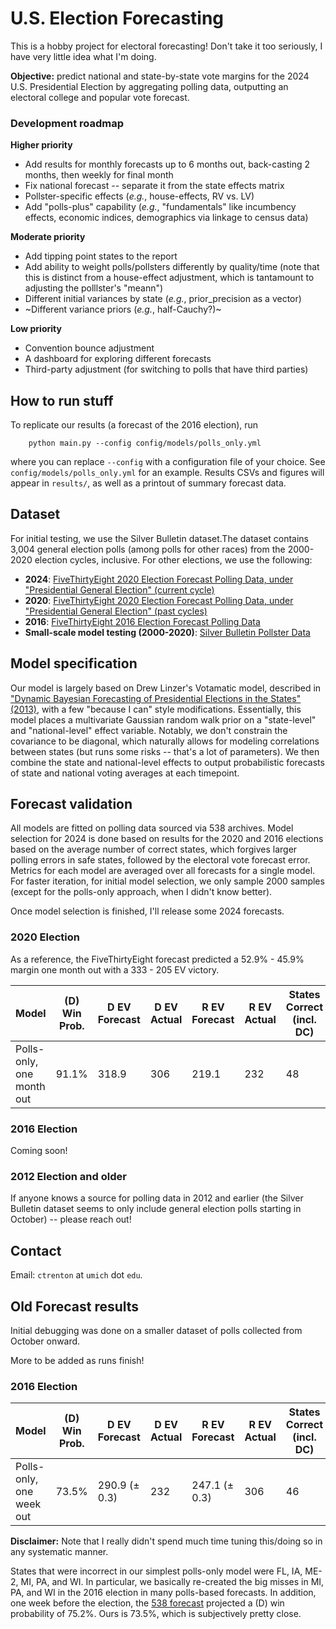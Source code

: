 # U.S. Election Forecasting

This is a hobby project for electoral forecasting! Don't take it too seriously, I have very little idea what I'm doing. 

**Objective:** predict national and state-by-state vote margins for the 2024 U.S. Presidential Election by aggregating polling data, outputting an electoral college and popular vote forecast.

### Development roadmap

**Higher priority**
* Add results for monthly forecasts up to 6 months out, back-casting 2 months, then weekly for final month
* Fix national forecast -- separate it from the state effects matrix
* Pollster-specific effects (*e.g.*, house-effects, RV vs. LV)
* Add "polls-plus" capability (*e.g.*, "fundamentals" like incumbency effects, economic indices, demographics via linkage to census data)

**Moderate priority**
* Add tipping point states to the report
* Add ability to weight polls/pollsters differently by quality/time (note that this is distinct from a house-effect adjustment, which is tantamount to adjusting the polllster's "meann")
* Different initial variances by state (*e.g.*, prior_precision as a vector)
* ~Different variance priors (*e.g.*, half-Cauchy?)~

**Low priority**
* Convention bounce adjustment
* A dashboard for exploring different forecasts
* Third-party adjustment (for switching to polls that have third parties)

## How to run stuff

To replicate our results (a forecast of the 2016 election), run
```
    python main.py --config config/models/polls_only.yml
```
where you can replace `--config` with a configuration file of your choice. See `config/models/polls_only.yml` for an example. Results CSVs and figures will appear in `results/`, as well as a printout of summary forecast data.

## Dataset

For initial testing, we use the Silver Bulletin dataset.The dataset contains 3,004 general election polls (among polls for other races) from the 2000-2020 election cycles, inclusive. For other elections, we use the following:

* **2024**: [FiveThirtyEight 2020 Election Forecast Polling Data, under "Presidential General Election" (current cycle)](https://projects.fivethirtyeight.com/polls/president-general/2024/national/)
* **2020**: [FiveThirtyEight 2020 Election Forecast Polling Data, under "Presidential General Election" (past cycles)](https://projects.fivethirtyeight.com/polls/president-general/2024/national/)
* **2016**: [FiveThirtyEight 2016 Election Forecast Polling Data](https://projects.fivethirtyeight.com/2016-election-forecast/)
* **Small-scale model testing (2000-2020)**: [Silver Bulletin Pollster Data](https://www.natesilver.net/p/pollster-ratings-silver-bulletin)

## Model specification

Our model is largely based on Drew Linzer's Votamatic model, described in ["Dynamic Bayesian Forecasting of Presidential Elections in the States" (2013)](https://votamatic.org/wp-content/uploads/2013/07/Linzer-JASA13.pdf), with a few "because I can" style modifications. Essentially, this model places a multivariate Gaussian random walk prior on a "state-level" and "national-level" effect variable. Notably, we don't constrain the covariance to be diagonal, which naturally allows for modeling correlations between states (but runs some risks -- that's a lot of parameters). We then combine the state and national-level effects to output probabilistic forecasts of state and national voting averages at each timepoint.

## Forecast validation

All models are fitted on polling data sourced via 538 archives. Model selection for 2024 is done based on results for the 2020 and 2016 elections based on the average number of correct states, which forgives larger polling errors in safe states, followed by the electoral vote forecast error. Metrics for each model are averaged over all forecasts for a single model. For faster iteration, for initial model selection, we only sample 2000 samples (except for the polls-only approach, when I didn't know better). 

Once model selection is finished, I'll release some 2024 forecasts.

### 2020 Election

As a reference, the FiveThirtyEight forecast predicted a 52.9% - 45.9% margin one month out with a 333 - 205 EV victory. 

|Model|(D) Win Prob.|D EV Forecast|D EV Actual|R EV Forecast|R EV Actual|States Correct (incl. DC)|
|----|----|----|----|----|----|----|
|Polls-only, one month out|91.1%|318.9|306|219.1|232|48|

### 2016 Election

Coming soon!

### 2012 Election and older

If anyone knows a source for polling data in 2012 and earlier (the Silver Bulletin dataset seems to only include general election polls starting in October) -- please reach out!

## Contact 

Email: `ctrenton` at `umich` dot `edu`.

## Old Forecast results

Initial debugging was done on a smaller dataset of polls collected from October onward.

More to be added as runs finish!

### 2016 Election 

|Model|(D) Win Prob.|D EV Forecast|D EV Actual|R EV Forecast|R EV Actual|States Correct (incl. DC)|
|----|----|----|----|----|----|----|
|Polls-only, one week out|73.5%|290.9 (± 0.3)|232|247.1 (± 0.3)|306|46|

**Disclaimer:** Note that I really didn't spend much time tuning this/doing so in any systematic manner.

States that were incorrect in our simplest polls-only model were FL, IA, ME-2, MI, PA, and WI. In particular, we basically re-created the big misses in MI, PA, and WI in the 2016 election in many polls-based forecasts. In addition, one week before the election, the [538 forecast](https://projects.fivethirtyeight.com/2016-election-forecast/) projected a (D) win probability of 75.2%. Ours is 73.5%, which is subjectively pretty close.


